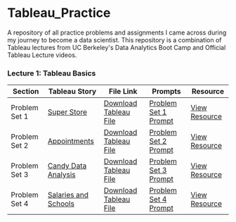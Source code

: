# Tableau_Practice

A repository of all practice problems and assignments I came across during my journey to become a data scientist. This repository is a combination of Tableau lectures from UC Berkeley's Data Analytics Boot Camp and Official Tableau Lecture videos.

### Lecture 1: Tableau Basics
| Section | Tableau Story | File Link | Prompts | Resource |
| ------------- | ------------- | ------------- | ------------- | ------------- |
| Problem Set 1 | [Super Store](https://public.tableau.com/profile/gian.millare#!/vizhome/UCBerkeleyDataAnalytics-Lecture1/UCBerkeleyDATableau-Lecture1PS1) | [Download Tableau File](https://github.com/gianmillare/Tableau_Practice/blob/master/Berkeley_Tableau_Lectures/lecture_1/problem_set_1.twbx) | [Problem Set 1 Prompt](https://github.com/gianmillare/Tableau_Practice/blob/master/Berkeley_Tableau_Lectures/lecture_1/problem_set_1_prompts.txt) | [View Resource](https://github.com/gianmillare/Tableau_Practice/blob/master/Berkeley_Tableau_Lectures/resources/GlobalSuperstoreOrders2016.xlsx) |
| Problem Set 2 | [Appointments](https://public.tableau.com/profile/gian.millare#!/vizhome/UCBerkeleyDATableau-Lecture1_2/UCBerkeleyDATableau-Lecture1_2) | [Download Tableau File](https://github.com/gianmillare/Tableau_Practice/blob/master/Berkeley_Tableau_Lectures/lecture_1/problem_set_2.twbx) | [Problem Set 2 Prompt](https://github.com/gianmillare/Tableau_Practice/blob/master/Berkeley_Tableau_Lectures/lecture_1/problem_set_2_prompts.txt) | [View Resource](https://github.com/gianmillare/Tableau_Practice/blob/master/Berkeley_Tableau_Lectures/resources/no_shows.csv) |
| Problem Set 3 | [Candy Data Analysis](https://public.tableau.com/profile/gian.millare#!/vizhome/UCBerkeleyDATableau-Lecture1_3/UCBerkeleyDATableau-Lecture1_3) | [Download Tableau File](https://github.com/gianmillare/Tableau_Practice/blob/master/Berkeley_Tableau_Lectures/lecture_1/problem_set_3.twbx) | [Problem Set 3 Prompt](https://github.com/gianmillare/Tableau_Practice/blob/master/Berkeley_Tableau_Lectures/lecture_1/problem_set_3_prompts.txt) | [View Resource](https://github.com/gianmillare/Tableau_Practice/blob/master/Berkeley_Tableau_Lectures/resources/candy-data.csv) |
| Problem Set 4 | [Salaries and Schools](https://public.tableau.com/profile/gian.millare#!/vizhome/UCBerkeleyDATableau-Lecture1_4/UCBerkeleyDATableau-Lecture1_4) | [Download Tableau File](https://github.com/gianmillare/Tableau_Practice/blob/master/Berkeley_Tableau_Lectures/lecture_1/problem_set_4.twbx) | [Problem Set 4 Prompt](https://github.com/gianmillare/Tableau_Practice/blob/master/Berkeley_Tableau_Lectures/lecture_1/problem_set_4_prompts.txt) | [View Resource](https://github.com/gianmillare/Tableau_Practice/blob/master/Berkeley_Tableau_Lectures/resources/salaries-by-college-type.csv) |

